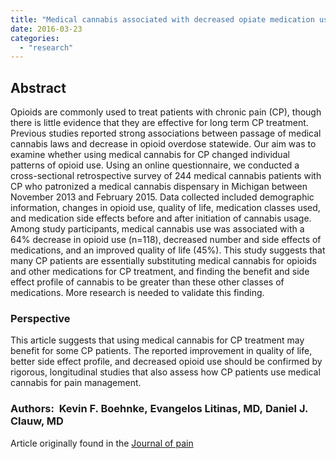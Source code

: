 ```yaml
---
title: "Medical cannabis associated with decreased opiate medication use in retrospective cross-sectional survey of chronic pain patients"
date: 2016-03-23
categories: 
  - "research"
---
```


## Abstract

Opioids are commonly used to treat patients with chronic pain (CP), though there is little evidence that they are effective for long term CP treatment. Previous studies reported strong associations between passage of medical cannabis laws and decrease in opioid overdose statewide. Our aim was to examine whether using medical cannabis for CP changed individual patterns of opioid use. Using an online questionnaire, we conducted a cross-sectional retrospective survey of 244 medical cannabis patients with CP who patronized a medical cannabis dispensary in Michigan between November 2013 and February 2015. Data collected included demographic information, changes in opioid use, quality of life, medication classes used, and medication side effects before and after initiation of cannabis usage. Among study participants, medical cannabis use was associated with a 64% decrease in opioid use (n=118), decreased number and side effects of medications, and an improved quality of life (45%). This study suggests that many CP patients are essentially substituting medical cannabis for opioids and other medications for CP treatment, and finding the benefit and side effect profile of cannabis to be greater than these other classes of medications. More research is needed to validate this finding.

### Perspective

This article suggests that using medical cannabis for CP treatment may benefit for some CP patients. The reported improvement in quality of life, better side effect profile, and decreased opioid use should be confirmed by rigorous, longitudinal studies that also assess how CP patients use medical cannabis for pain management.

### Authors:  Kevin F. Boehnke, Evangelos Litinas, MD, Daniel J. Clauw, MD

Article originally found in the [Journal of pain](http://www.jpain.org/article/S1526-5900(16)00567-8/pdf)
